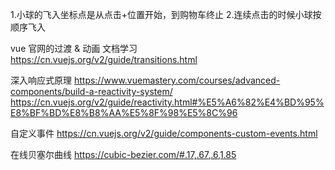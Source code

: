 1.小球的飞入坐标点是从点击+位置开始，到购物车终止
2.连续点击的时候小球按顺序飞入



vue 官网的过渡 & 动画 文档学习
https://cn.vuejs.org/v2/guide/transitions.html



深入响应式原理
https://www.vuemastery.com/courses/advanced-components/build-a-reactivity-system/
https://cn.vuejs.org/v2/guide/reactivity.html#%E5%A6%82%E4%BD%95%E8%BF%BD%E8%B8%AA%E5%8F%98%E5%8C%96


自定义事件
https://cn.vuejs.org/v2/guide/components-custom-events.html

在线贝塞尔曲线
https://cubic-bezier.com/#.17,.67,.6,1.85


